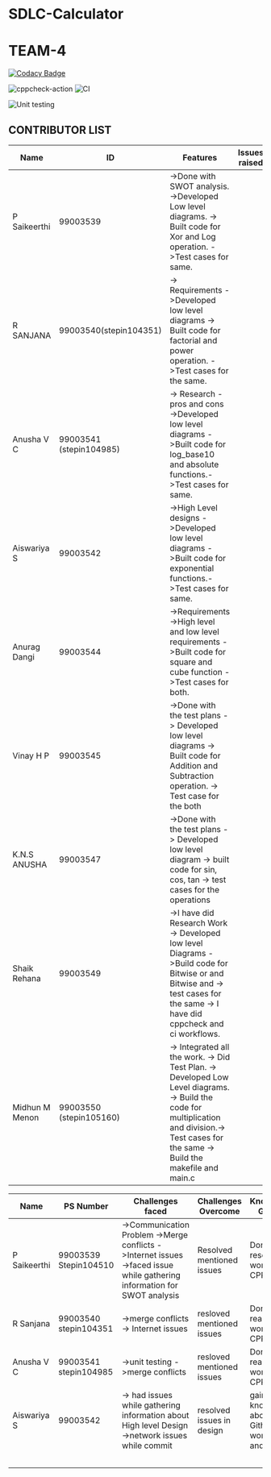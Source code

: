 # SDLC-Calculator
# TEAM-4

[![Codacy Badge](https://api.codacy.com/project/badge/Grade/3b20c7c3ec7f4734b42cc0d04dcf3fb2)](https://app.codacy.com/manual/99003550/SDLC-Calculator?utm_source=github.com&utm_medium=referral&utm_content=99003550/SDLC-Calculator&utm_campaign=Badge_Grade_Dashboard)


![cppcheck-action](https://github.com/99003550/SDLC-Calculator/workflows/cppcheck-action/badge.svg)
![CI](https://github.com/99003550/SDLC-Calculator/workflows/CI/badge.svg)

![Unit testing](https://github.com/99003560/calculator/workflows/Unit%20testing/badge.svg)

## CONTRIBUTOR LIST


| Name         | ID       | Features                                                                                                                            | Issues raised | Issues solved |
|--------------|----------|-------------------------------------------------------------------------------------------------------------------------------------|---------------|---------------|
| P Saikeerthi | 99003539 | ->Done with SWOT analysis.          ->Developed Low level diagrams. -> Built code for Xor and Log operation. ->Test cases for same. |               |               |
| R SANJANA             | 99003540(stepin104351)    |  -> Requirements ->Developed low level diagrams  -> Built code for factorial and power operation. ->Test cases for the same.                                                                                                                               |               |              |
| Anusha V C             |  99003541 (stepin104985) | -> Research - pros and cons ->Developed low level diagrams ->Built code for log_base10 and absolute functions.->Test cases for same.                                                                                                                                 |               |               |
| Aiswariya S          |99003542       | ->High Level designs ->Developed low level diagrams ->Built code for exponential functions.->Test cases for same.                                                                                                                      
| Anurag Dangi              |  99003544             | ->Requirements ->High level and low level requirements ->Built code for square and cube function ->Test cases for both.
| Vinay H P             |99003545          | ->Done with the test plans -> Developed low level diagrams -> Built code for Addition and Subtraction operation. -> Test case for the both                                                                                                                                 |               |               |
| K.N.S ANUSHA             |99003547          |->Done with the test plans -> Developed low level diagram -> built code for sin, cos, tan -> test cases for the operations                                                                                                                                     |               |               |
|Shaik Rehana              |99003549          |->I have did Research Work -> Developed low level Diagrams ->Build code for Bitwise or and Bitwise and -> test cases for the same -> I have did cppcheck and ci workflows.                                                                                                                                     |               |               |
|Midhun M Menon | 99003550 (stepin105160)    | -> Integrated all the work. -> Did Test Plan. -> Developed Low Level diagrams. -> Build the code for multiplication and division.-> Test cases for the same -> Build the makefile and main.c | 







| Name         | PS Number             | Challenges faced                                                                                                        | Challenges Overcome       | Knowledge Gained                  |
|--------------|-----------------------|-------------------------------------------------------------------------------------------------------------------------|---------------------------|-----------------------------------|
| P Saikeerthi | 99003539 Stepin104510 | ->Communication Problem ->Merge conflicts ->Internet issues ->faced issue while gathering information for SWOT analysis | Resolved mentioned issues | Done a research work on CPP Check |
| R Sanjana    | 99003540 stepin104351 | ->merge conflicts -> Internet issues                                                                                                                     |resloved mentioned issues                    | Done a reasearch work on CPP Check                                  |
|  Anusha V C  | 99003541 stepin104985 | ->unit testing ->merge conflicts | resloved mentioned issues    |  Done a reasearch work on CPP Check                               
| Aiswariya S           | 99003542                     |-> had issues while gathering information about High level Design  ->network issues while commit                                                                                                                       | resolved issues in design                         | gained knowledge about Github workflow and design                               |
|              |                       |                                                                                                                         |                           |                                   |
|              |                       |                                                                                                                         |                           |                                   |
|              |                       |                                                                                                                         |                           |                                   |
|              |                       |                                                                                                                         |                           |                                   |
|              |                       |                                                                                                                         |                           |                                   |
